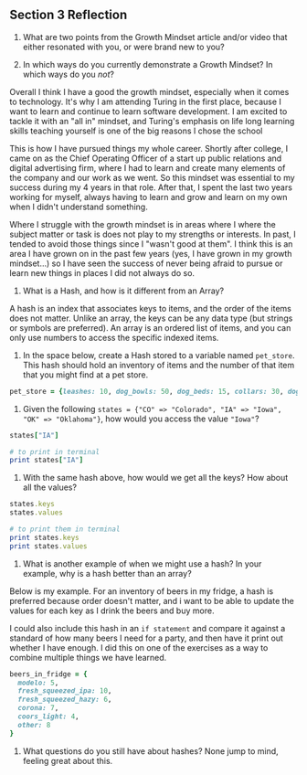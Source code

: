 ## Section 3 Reflection

1. What are two points from the Growth Mindset article and/or video that either resonated with you, or were brand new to you?

1. In which ways do you currently demonstrate a Growth Mindset? In which ways do you _not_?

Overall I think I have a good the growth mindset, especially when it comes to technology. It's why I am attending Turing in the first place, because I want to learn and continue to learn software development. I am excited to tackle it with an "all in" mindset, and Turing's emphasis on life long learning skills teaching yourself is one of the big reasons I chose the school

This is how I have pursued things my whole career. Shortly after college, I came on as the Chief Operating Officer of a start up public relations and digital advertising firm, where I had to learn and create many elements of the company and our work as we went. So this mindset was essential to my success during my 4 years in that role. After that, I spent the last two years working for myself, always having to learn and grow and learn on my own when I didn't understand something.

Where I struggle with the growth mindset is in areas where I where the subject matter or task is does not play to my strengths or interests. In past, I tended to avoid those things since I "wasn't good at them". I think this is an area I have grown on in the past few years (yes, I have grown in my growth mindset...) so I have seen the success of never being afraid to pursue or learn new things in places I did not always do so.

1. What is a Hash, and how is it different from an Array?

A hash is an index that associates keys to items, and the order of the items does not matter. Unlike an array, the keys can be any data type (but strings or symbols are preferred). An array is an ordered list of items, and you can only use numbers to access the specific indexed items.

1. In the space below, create a Hash stored to a variable named `pet_store`.  This hash should hold an inventory of items and the number of that item that you might find at a pet store.

```Ruby
pet_store = {leashes: 10, dog_bowls: 50, dog_beds: 15, collars: 30, dog_brush: 12}
```

1. Given the following `states = {"CO" => "Colorado", "IA" => "Iowa", "OK" => "Oklahoma"}`, how would you access the value `"Iowa"`?

```Ruby
states["IA"]

# to print in terminal
print states["IA"]
```

1. With the same hash above, how would we get all the keys?  How about all the values?
```Ruby
states.keys
states.values

# to print them in terminal
print states.keys
print states.values
```

1. What is another example of when we might use a hash?  In your example, why is a hash better than an array?

Below is my example. For an inventory of beers in my fridge, a hash is preferred because order doesn't matter, and i want to be able to update the values for each key as I drink the beers and buy more.

I could also include this hash in an `if statement` and compare it against a standard of how many beers I need for a party, and then have it print out whether I have enough. I did this on one of the exercises as a way to combine multiple things we have learned.

```Ruby
beers_in_fridge = {
  modelo: 5,
  fresh_squeezed_ipa: 10,
  fresh_squeezed_hazy: 6,
  corona: 7,
  coors_light: 4,
  other: 8
}
```


1. What questions do you still have about hashes?
None jump to mind, feeling great about this.

